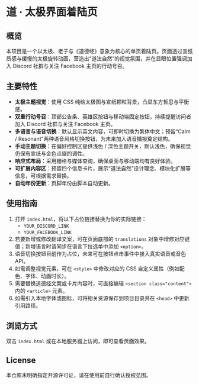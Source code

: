 # 道 · 太极界面着陆页

## 概览
本项目是一个以太极、老子与《道德经》意象为核心的单页着陆页。页面透过宣纸质感与缓慢的太极旋转动画，营造出“道法自然”的视觉氛围，并在显眼位置强调加入 Discord 社群与关注 Facebook 主页的行动号召。

## 主要特性
- **太极主题视觉**：使用 CSS 纯绘太极图与宣纸颗粒背景，凸显东方哲思与平衡感。
- **双重行动号召**：顶部公告条、英雄区按钮与移动端固定按钮，持续提醒访问者加入 Discord 社群与关注 Facebook 主页。
- **多语言与语音切换**：默认显示英文内容，可即时切换为繁体中文；预留“Calm / Resonant”两种语音风格切换按钮，为未来加入语音播报奠定结构。
- **手动主题切换**：在偏好控制区提供浅色 / 深色主题开关，默认浅色，确保视觉仍保有宣纸与金色点缀的调性。
- **响应式布局**：采用栅格与媒体查询，确保桌面与移动端均有良好体验。
- **可扩展内容区**：预留四个信息卡片，展示“道法自然”设计理念、模块化扩展等信息，可根据需求替换。
- **自动年份更新**：页脚年份由脚本自动更新。

## 使用指南
1. 打开 `index.html`，将以下占位链接替换为你的实际链接：
   - `YOUR_DISCORD_LINK`
   - `YOUR_FACEBOOK_LINK`
2. 若要新增或修改翻译文案，可在页面底部的 `translations` 对象中增修对应键值；新增语言时请同步在语言下拉选单中添加 `<option>`。
3. 语音切换按钮目前作为占位，未来可在按钮点击事件中接入真实语音或音色 API。
4. 如需调整视觉元素，可在 `<style>` 中修改对应的 CSS 自定义属性（例如配色、字体、动画时长）。
5. 需要替换道德经文案或卡片内容时，可直接编辑 `<section class="content">` 内的 `<article>` 元素。
6. 如需引入本地字体或图标，可将相关资源保存到项目目录并在 `<head>` 中更新引用路径。

## 浏览方式
双击 `index.html` 或在本地服务器上访问，即可查看页面效果。

## License
本仓库未明确指定开源许可证，请在使用前自行确认授权范围。
